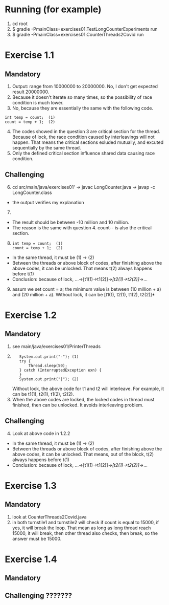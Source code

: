 # Running (for example)

1. cd root
2. $ gradle -PmainClass=exercises01.TestLongCounterExperiments run
3. $ gradle -PmainClass=exercises01.CounterThreads2Covid run

# Exercise 1.1

## Mandatory

1. Output: range from 10000000 to 20000000. No, I don't get expected result 20000000.
2. Because it doesn't iterate so many times, so the possibility of race condition is much lower.
3. No, because they are essentially the same with the following code.

```
int temp = count;  (1)
count = temp + 1;  (2)
```

4. The codes showed in the question 3 are critical section for the thread. Because of lock, the race condition caused by interleavings will not happen. That means the critical sections exluded mutually, and excuted sequentially by the same thread.
5. Only the defined critical section influence shared data causing race condition.

## Challenging

6. cd src/main/java/exercises01' -> javac LongCounter.java -> javap -c LongCounter.class

- the output verifies my explanation

7.

- The result should be between -10 million and 10 million.
- The reason is the same with question 4. count-- is also the critical section.

8. ```
   int temp = count;  (1)
   count = temp + 1;  (2)
   ```

- In the same thread, it must be (1) -> (2)
- Between the threads or above block of codes, after finishing above the above codes, it can be unlocked. That means t(2) always happens before t(1)
- Conclusion: because of lock, ...->\[t1(1)->t1(2)\]_->\[t2(1)->t2(2)\]_->...

9. assum we set count = a; the minimum value is between (10 million + a) and (20 million + a). Without lock, it can be \[t1(1), t2(1), t1(2), t2(2)\]\*

# Exercise 1.2

## Mandatory

1. see main/java/exercises01/PrinterThreads
2. ```
      System.out.print("-"); (1)
      try {
          Thread.sleep(50);
      } catch (InterruptedException exn) {
      }
      System.out.print("|"); (2)
   ```
   Without lock, the above code for t1 and t2 will interleave. For example, it can be t1(1), t2(1), t1(2), t2(2).
3. When the above codes are locked, the locked codes in thread must finished, then can be unlocked. It avoids interleaving problem.

## Challenging

4. Look at above code in 1.2.2

- In the same thread, it must be (1) -> (2)
- Between the threads or above block of codes, after finishing above the above codes, it can be unlocked. That means, out of the block, t(2) always happens before t(1)
- Conclusion: because of lock, ...->\[t1(1)->t1(2)\]_->\[t2(1)->t2(2)\]_->...

# Exercise 1.3

## Mandatory

1. look at CounterThreads2Covid.java
2. in both turnstile1 and turnstile2 will check if count is equal to 15000, if yes, it will break the loop. That mean as long as long thread reach 15000, it will break, then other thread also checks, then break, so the answer must be 15000.

# Exercise 1.4

## Mandatory

## Challenging ???????
